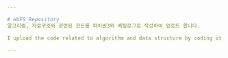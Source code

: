 ```yaml
---

# HUFS_Repository
알고리즘, 자료구조와 관련된 코드를 파이썬3와 베릴로그로 작성하여 업로드 합니다. 

I upload the code related to algorithm and data structure by coding it with Python 3.Verilog

---
```

